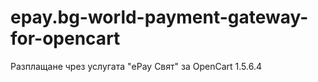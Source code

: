 # epay.bg-world-payment-gateway-for-opencart
Разплащане чрез услугата "ePay Свят" за OpenCart 1.5.6.4
